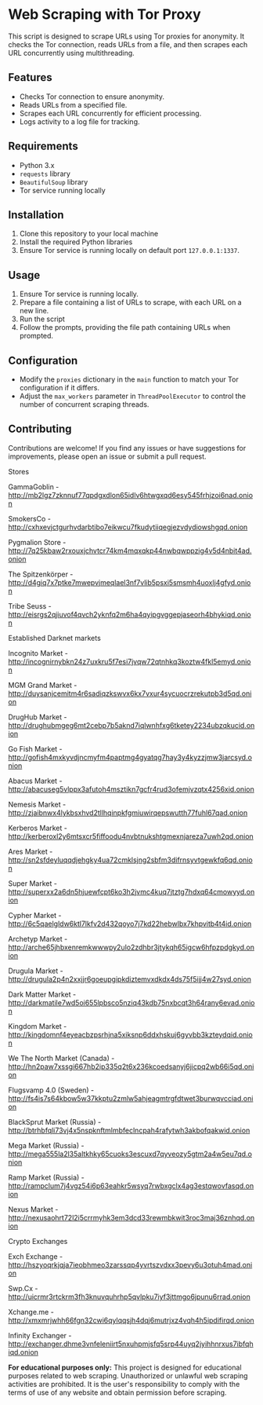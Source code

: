 # Web Scraping with Tor Proxy

This script is designed to scrape URLs using Tor proxies for anonymity. It checks the Tor connection, reads URLs from a file, and then scrapes each URL concurrently using multithreading.

## Features

- Checks Tor connection to ensure anonymity.
- Reads URLs from a specified file.
- Scrapes each URL concurrently for efficient processing.
- Logs activity to a log file for tracking.

## Requirements

- Python 3.x
- `requests` library
- `BeautifulSoup` library
- Tor service running locally

## Installation

1. Clone this repository to your local machine
2. Install the required Python libraries
3. Ensure Tor service is running locally on default port `127.0.0.1:1337`.

## Usage

1. Ensure Tor service is running locally.
2. Prepare a file containing a list of URLs to scrape, with each URL on a new line.
3. Run the script
4. Follow the prompts, providing the file path containing URLs when prompted.

## Configuration

- Modify the `proxies` dictionary in the `main` function to match your Tor configuration if it differs.
- Adjust the `max_workers` parameter in `ThreadPoolExecutor` to control the number of concurrent scraping threads.

## Contributing

Contributions are welcome! If you find any issues or have suggestions for improvements, please open an issue or submit a pull request.

Stores

GammaGoblin - http://mb2lgz7zknnuf77qpdgxdlon65idlv6htwgxqd6esy545frhjzoi6nad.onion

SmokersCo - http://cxhxevjctgurhvdarbtibo7eikwcu7fkudytiiqegjezvdydiowshgqd.onion

Pygmalion Store - http://7q25kbaw2rxouxjchvtcr74km4mqxqkp44nwbqwppzig4v5d4nbit4ad.onion

The Spitzenkörper - http://d4giq7x7ptke7mwepvjmeqlael3nf7vlib5psxi5smsmh4uoxlj4gfyd.onion

Tribe Seuss - http://eisrgs2qjiuvof4qvch2yknfq2m6ha4qyipgvggepjaseorh4bhykiqd.onion


Established Darknet markets

Incognito Market - http://incognirnybkn24z7uxkru5f7esi7jvqw72qtnhkq3koztw4fkl5emyd.onion

MGM Grand Market - http://duysanjcemitm4r6sadiqzkswvx6kx7vxur4sycuocrzrekutpb3d5qd.onion

DrugHub Market - http://drughubmgeg6mt2cebp7b5aknd7iqlwnhfxg6tketey2234ubzqkucid.onion

Go Fish Market - http://gofish4mxkyvdjncmyfm4paptmg4gyatqg7hay3y4kyzzjmw3jarcsyd.onion

Abacus Market - http://abacuseg5vlppx3afutoh4msztikn7gcfr4rud3ofemjvzqtx4256xid.onion

Nemesis Market - http://zjaibnwx4lykbsxhvd2tllhqinpkfgmiuwirqepswutth77fuhl67qad.onion

Kerberos Market - http://kerberoxl2y6mtsxcr5fiffoodu4nvbtnukshtgmexnjareza7uwh2qd.onion

Ares Market - http://sn2sfdeyluqqdjehgky4ua72cmklsjng2sbfm3difrnsyvtgewkfq6qd.onion

Super Market - http://superxx2a6dn5hjuewfcpt6ko3h2jvmc4kuq7jtztg7hdxq64cmowyyd.onion

Cypher Market - http://6c5qaelgldw6ktl7lkfv2d432qoyo7j7kd22hebwlbx7khpvitb4t4id.onion

Archetyp Market - http://arche65jhbxenremkwwwpy2ulo2zdhbr3jtykqh65igcw6hfpzpdgkyd.onion

Drugula Market - http://drugula2p4n2xxjjr6goeupgipkdiztemvxdkdx4ds75f5ijj4w27syd.onion

Dark Matter Market - http://darkmatile7wd5oi655lpbsco5nziq43kdb75nxbcqt3h64rany6evad.onion

Kingdom Market - http://kingdomnf4eyeacbzpsrhjna5xiksnp6ddxhskuj6gyvbb3kzteydqid.onion

We The North Market (Canada) - http://hn2paw7xssgi667hb2ip335q2t6x236kcoedsanyj6jicpq2wb66i5qd.onion

Flugsvamp 4.0 (Sweden) - http://fs4is7s64kbow5w37kkptu2zmlw5ahjeagmtrgfdtwet3burwqvcciad.onion

BlackSprut Market (Russia) - http://btrhbfqli73vj4x5nspknftmlmbfeclncpah4rafytwh3akbofqakwid.onion

Mega Market (Russia) - http://mega555la2l35altkhky65cuoks3escuxd7qyveozy5gtm2a4w5eu7qd.onion

Ramp Market (Russia) - http://rampclum7j4vgz54i6p63eahkr5wsyq7rwbxgclx4ag3estqwovfasqd.onion

Nexus Market - http://nexusaohrt72l2i5crrmyhk3em3dcd33rewmbkwit3roc3maj36znhqd.onion


Crypto Exchanges

Exch Exchange - http://hszyoqrkjqja7ieobhmeo3zarssqp4yvrtszvdxx3pevy6u3otuh4mad.onion

Swp.Cx - http://uicrmr3rtckrm3fh3knuvquhrhp5qvlpku7iyf3jttmgo6jpunu6rrad.onion

Xchange.me - http://xmxmrjwhh66fgn32cwi6qylqqsjh4dqj6mutrjxz4vqh4h5ipdifirqd.onion

Infinity Exchanger - http://exchanger.dhme3vnfeleniirt5nxuhpmjsfq5srp44uyq2jyihhnrxus7ibfqhiqd.onion


**For educational purposes only:** This project is designed for educational purposes related to web scraping. Unauthorized or unlawful web scraping activities are prohibited. It is the user's responsibility to comply with the terms of use of any website and obtain permission before scraping.
